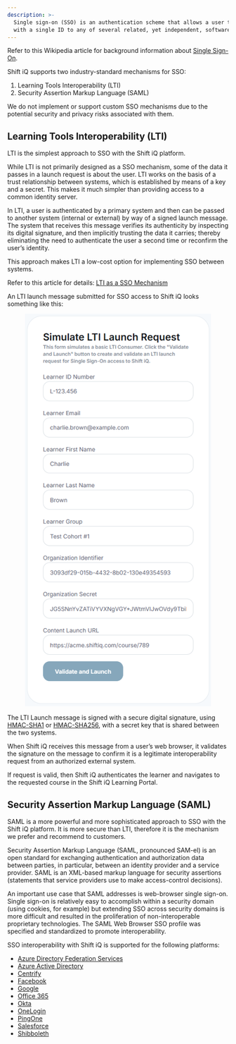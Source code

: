 ```yaml
---
description: >-
  Single sign-on (SSO) is an authentication scheme that allows a user to log in
  with a single ID to any of several related, yet independent, software systems.
---
```


Refer to this Wikipedia article for background information about [Single Sign-On](https://en.wikipedia.org/wiki/Single_sign-on).

Shift iQ supports two industry-standard mechanisms for SSO:

1. Learning Tools Interoperability (LTI)
2. Security Assertion Markup Language (SAML)

We do not implement or support custom SSO mechanisms due to the potential security and privacy risks associated with them.

## Learning Tools Interoperability (LTI) <a href="#learning-tools-interoperability-lti" id="learning-tools-interoperability-lti"></a>

LTI is the simplest approach to SSO with the Shift iQ platform.

While LTI is not primarily designed as a SSO mechanism, some of the data it passes in a launch request is about the user. LTI works on the basis of a trust relationship between systems, which is established by means of a key and a secret. This makes it much simpler than providing access to a common identity server.

In LTI, a user is authenticated by a primary system and then can be passed to another system (internal or external) by way of a signed launch message. The system that receives this message verifies its authenticity by inspecting its digital signature, and then implicitly trusting the data it carries; thereby eliminating the need to authenticate the user a second time or reconfirm the user’s identity.

This approach makes LTI a low-cost option for implementing SSO between systems.

Refer to this article for details: [LTI as a SSO Mechanism](https://www.imsglobal.org/learning-tools-interoperability-sso-mechanism)

An LTI launch message submitted for SSO access to Shift iQ looks something like this:

<figure><img src="../.gitbook/assets/lti-launch.png" alt=""><figcaption></figcaption></figure>

The LTI Launch message is signed with a secure digital signature, using [HMAC-SHA1](https://learn.microsoft.com/en-us/dotnet/api/system.security.cryptography.hmacsha1?view=net-7.0) or [HMAC-SHA256](https://learn.microsoft.com/en-us/dotnet/api/system.security.cryptography.hmacsha256?view=net-7.0), with a secret key that is shared between the two systems.

When Shift iQ receives this message from a user’s web browser, it validates the signature on the message to confirm it is a legitimate interoperability request from an authorized external system.

If request is valid, then Shift iQ authenticates the learner and navigates to the requested course in the Shift iQ Learning Portal.

## Security Assertion Markup Language (SAML) <a href="#security-assertion-markup-language-saml" id="security-assertion-markup-language-saml"></a>

SAML is a more powerful and more sophisticated approach to SSO with the Shift iQ platform. It is more secure than LTI, therefore it is the mechanism we prefer and recommend to customers.

Security Assertion Markup Language (SAML, pronounced SAM-el) is an open standard for exchanging authentication and authorization data between parties, in particular, between an identity provider and a service provider. SAML is an XML-based markup language for security assertions (statements that service providers use to make access-control decisions).

An important use case that SAML addresses is web-browser single sign-on. Single sign-on is relatively easy to accomplish within a security domain (using cookies, for example) but extending SSO across security domains is more difficult and resulted in the proliferation of non-interoperable proprietary technologies. The SAML Web Browser SSO profile was specified and standardized to promote interoperability.

SSO interoperability with Shift iQ is supported for the following platforms:

* [Azure Directory Federation Services](https://learn.microsoft.com/en-us/windows-server/identity/ad-fs/deployment/how-to-connect-fed-azure-adfs)
* [Azure Active Directory](https://www.microsoft.com/en-ca/security/business/identity-access/microsoft-entra-id)
* [Centrify](https://delinea.com/)
* [Facebook](https://www.facebook.com/)
* [Google](https://www.google.com/)
* [Office 365](https://www.office.com/)
* [Okta](https://www.okta.com/)
* [OneLogin](https://www.onelogin.com/)
* [PingOne](https://www.pingidentity.com/)
* [Salesforce](https://www.salesforce.com/)
* [Shibboleth](https://www.shibboleth.net/)
